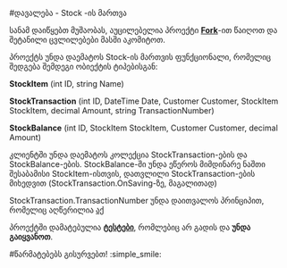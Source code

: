 #დავალება - Stock -ის მართვა

სანამ დაიწყებთ მუშაობას, აუცილებელია პროექტი <a href="https://guides.github.com/activities/forking/">**Fork**</a>-ით წაიღოთ და შეტანილი ცვლილებები მასში აკომიტოთ.

პროექტს უნდა დაემატოს Stock-ის მართვის ფუნქციონალი, რომელიც შედგება შემდეგი ობიექტის ტიპებისგან:

**StockItem** (int ID, string Name)

**StockTransaction** (int ID, DateTime Date, Customer Customer, StockItem StockItem, decimal Amount, string TransactionNumber)

**StockBalance** (int ID, StockItem StockItem, Customer Customer, decimal Amount)

კლიენტში უნდა დაემატოს კოლექცია StockTransaction-ების და StockBalance-ების.
StockBalance-ში უნდა ეწეროს მიმდინარე ნაშთი შესაბამისი StockItem-ისთვის, დათვლილი StockTransaction-ების მიხედვით (StockTransaction.OnSaving-ზე, მაგალითად)

StockTransaction.TransactionNumber უნდა დაითვალოს პრინციპით, რომელიც აღწერილია <a href="https://github.com/DoSo-Management/TypicalDxXafApp/blob/master/TypicalDXeXpressAppProject_DoSo.Module._Specs/StockTests.cs#L26-L29" target="_blank">აქ</a>

პროექტში დამატებულია <a href="https://github.com/DoSo-Management/TypicalDxXafApp/blob/master/TypicalDXeXpressAppProject_DoSo.Module._Specs/StockTests.cs" target="_blank">**ტესტები**</a>, რომლებიც არ გადის და **უნდა გაიყვანოთ**.

#წარმატებებს გისურვებთ! :simple_smile:
